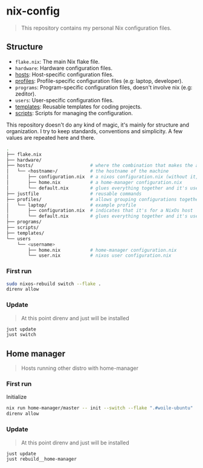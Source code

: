 # nix-config

> This repository contains my personal Nix configuration files.

## Structure

- `flake.nix`: The main Nix flake file.
- `hardware`: Hardware configuration files.
- [hosts](./hosts): Host-specific configuration files.
- [profiles](./profiles): Profile-specific configuration files (e.g: laptop, developer).
- `programs`: Program-specific configuration files, doesn't involve nix (e.g: zeditor).
- `users`: User-specific configuration files.
- [templates](./templates): Reusable templates for coding projects.
- [scripts](./scripts): Scripts for managing the configuration.

This repository doesn't do any kind of magic, it's mainly for structure and organization.
I try to keep standards, conventions and simplicity. A few values are repeated here and there.

```sh
.
├── flake.nix
├── hardware/
├── hosts/                     # where the combination that makes the actual host happen
│   └── <hostname>/            # the hostname of the machine
│       ├── configuration.nix  # a nixos configuration.nix (without it, it's for home-manager)
│       ├── home.nix           # a home-manager configuration.nix
│       └── default.nix        # glues everything together and it's used by flake.nix
├── justfile                   # reusable commands
├── profiles/                  # allows grouping configurations together
│   └── laptop/                # example profile
│       ├── configuration.nix  # indicates that it's for a NixOs host
│       └── default.nix        # glues everything together and it's used by flake.nix
├── programs/
├── scripts/
├── templates/
└── users
    └── <username>
        ├── home.nix           # home-manager configuration.nix
        └── user.nix           # nixos user configuration.nix
```

### First run

```sh
sudo nixos-rebuild switch --flake .
direnv allow
```

### Update

> At this point direnv and just will be installed

```sh
just update
just switch
```

## Home manager

> Hosts running other distro with home-manager

### First run

Initialize
```sh
nix run home-manager/master -- init --switch --flake ".#woile-ubuntu"
direnv allow
```

### Update

> At this point direnv and just will be installed

```sh
just update
just rebuild__home-manager
```
